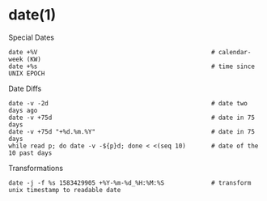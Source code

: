 # date(1)

Special Dates

    date +%V                                                # calendar-week (KW)
    date +%s                                                # time since UNIX EPOCH

Date Diffs

    date -v -2d                                             # date two days ago
    date -v +75d                                            # date in 75 days
    date -v +75d "+%d.%m.%Y"                                # date in 75 days
    while read p; do date -v -${p}d; done < <(seq 10)       # date of the 10 past days

Transformations

    date -j -f %s 1583429905 +%Y-%m-%d_%H:%M:%S             # transform unix timestamp to readable date
